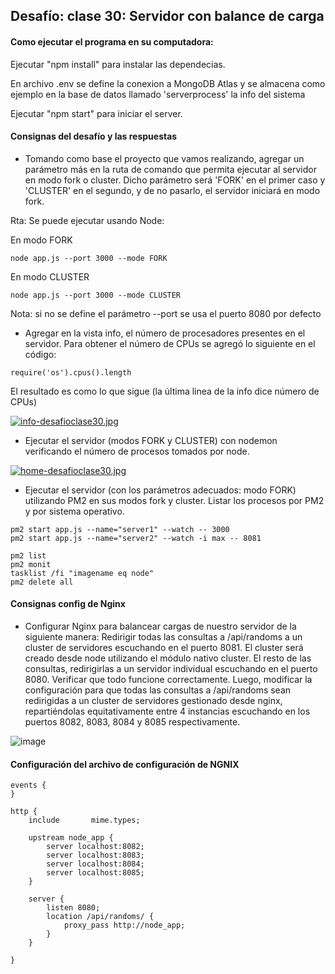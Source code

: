 ## Desafío: clase 30: Servidor con balance de carga
#### Como ejecutar el programa en su computadora:

Ejecutar "npm install" para instalar las dependecias.

En archivo .env se define la conexion a MongoDB Atlas y se almacena como ejemplo
en la base de datos llamado 'serverprocess' la info del sistema

Ejecutar "npm start" para iniciar el server.

#### Consignas del desafío y las respuestas
* Tomando como base el proyecto que vamos realizando, agregar un parámetro más en la ruta de comando que permita ejecutar al servidor en modo fork o cluster. Dicho parámetro será 'FORK' en el primer caso y 'CLUSTER' en el segundo, y de no pasarlo, el servidor iniciará en modo fork.

Rta:
Se puede ejecutar usando Node:

En modo FORK
```
node app.js --port 3000 --mode FORK
```

En modo CLUSTER
```
node app.js --port 3000 --mode CLUSTER
```
Nota: si no se define el parámetro --port se usa el puerto 8080 por defecto

* Agregar en la vista info, el número de procesadores presentes en el servidor.
Para obtener el número de CPUs se agregó lo siguiente en el código:

```
require('os').cpus().length
```
El resultado es como lo que sigue (la última linea de la info dice número de CPUs)

[![info-desafioclase30.jpg](https://i.postimg.cc/7hVtV13z/info-desafioclase30.jpg)](https://postimg.cc/YLvx2Wy2)

* Ejecutar el servidor (modos FORK y CLUSTER) con nodemon verificando el número de procesos tomados por node.

[![home-desafioclase30.jpg](https://i.postimg.cc/j2tZL8Wf/home-desafioclase30.jpg)](https://postimg.cc/hzZ9Y114)

* Ejecutar el servidor (con los parámetros adecuados: modo FORK) utilizando PM2 en sus modos fork y cluster. Listar los procesos por PM2 y por sistema operativo.

```
pm2 start app.js --name="server1" --watch -- 3000
pm2 start app.js --name="server2" --watch -i max -- 8081

pm2 list
pm2 monit
tasklist /fi "imagename eq node"
pm2 delete all
```

#### Consignas config de Nginx
* Configurar Nginx para balancear cargas de nuestro servidor de la siguiente manera:
Redirigir todas las consultas a /api/randoms a un cluster de servidores escuchando en el puerto 8081. El cluster será creado desde node utilizando el módulo nativo cluster.
El resto de las consultas, redirigirlas a un servidor individual escuchando en el puerto 8080.
Verificar que todo funcione correctamente.
Luego, modificar la configuración para que todas las consultas a /api/randoms sean redirigidas a un cluster de servidores gestionado desde nginx, repartiéndolas equitativamente entre 4 instancias escuchando en los puertos 8082, 8083, 8084 y 8085 respectivamente.

![image](https://user-images.githubusercontent.com/2990090/181390389-77d1f77d-748c-4ed7-98d6-8d96324a6856.png)



#### Configuración del archivo de configuración de NGNIX

``` 
events {
}

http {
    include       mime.types;

    upstream node_app {
        server localhost:8082;
        server localhost:8083;
        server localhost:8084;
        server localhost:8085;
    }

    server {
        listen 8080;
        location /api/randoms/ {
            proxy_pass http://node_app;
        }
    }

}
``` 
